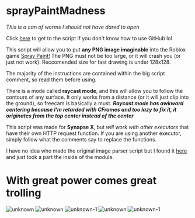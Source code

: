 # sprayPaintMadness
*This is a can of worms I should not have dared to open*

Click [here](https://github.com/theinvisiblefish13/sprayPaintMadness/blob/main/paint%20FINAL.lua) to get to the script if you don't know how to use GitHub lol

This script will allow you to put **any PNG image imaginable** into the Roblox game [Spray Paint!](https://www.roblox.com/games/5991163185)
The PNG must not be too large, or it will crash you (or just not work). Reccomended size for fast drawing is under 128x128.

The majority of the instructions are contained within the big script comment, so read them before using.

There is a mode called **raycast mode**, and this will allow you to follow the contours of any surface. It only works from a distance (or it will just clip into the ground), so freecam is basically a must.
***Raycast mode has awkward centering because I'm retarded with CFrames and too lazy to fix it, it originates from the top center instead of the center***

This script was made for **Synapse X**, but *will work with other executors* that have their own HTTP request function.
If you are using another executor, simply follow what the comments say to replace the functions.

I have no idea who made the original image parser script but I found it [here](https://v3rmillion.net/showthread.php?tid=1000776) and just took a part the inside of the module.

# With great power comes great trolling
![unknown](https://user-images.githubusercontent.com/99545929/153716810-cc02fd4c-27ae-4b80-bbf4-2425b0e4c472.png)
![unknown](https://user-images.githubusercontent.com/99545929/153716822-62685e9a-1615-4d87-a3d7-e82ca5af4eaf.png)
![unknown-1](https://user-images.githubusercontent.com/99545929/153716816-16070994-0a89-4e08-8878-08c953da6927.png)
![unknown](https://user-images.githubusercontent.com/99545929/153716835-beb5fbd5-b786-42d9-b180-e7b332e39968.png)
![unknown-1](https://user-images.githubusercontent.com/99545929/153716839-e5a10e68-b3df-473c-aff2-2abde7620b21.png)
